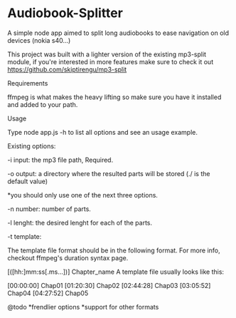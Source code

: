 # Audiobook-Splitter
A simple node app aimed to split long audiobooks to ease navigation on old devices (nokia s40...)

This project was built with a lighter version of the existing mp3-split module, if you're interested in more features make sure to check it out https://github.com/skiptirengu/mp3-split

Requirements

ffmpeg is what makes the heavy lifting so make sure you have it installed and added to your path.

Usage

Type node app.js -h to list all options and see an usage example. 

Existing options:

-i input: the mp3 file path, Required.

-o output: a directory where the resulted parts will be stored (./ is the default value)

*you should only use one of the next three options.

-n number: number of parts.

-l lenght: the desired lenght for each of the parts.

-t template:

The template file format should be in the following format. For more info, checkout ffmpeg's duration syntax page.

[([hh:]mm:ss[.ms...])] Chapter_name
A template file usually looks like this:

[00:00:00] Chap01
[01:20:30] Chap02
[02:44:28] Chap03
[03:05:52] Chap04
[04:27:52] Chap05

@todo
*frendlier options
*support for other formats
